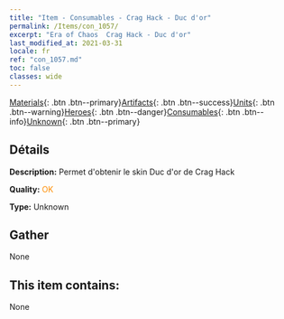 ```yaml
---
title: "Item - Consumables - Crag Hack - Duc d'or"
permalink: /Items/con_1057/
excerpt: "Era of Chaos  Crag Hack - Duc d'or"
last_modified_at: 2021-03-31
locale: fr
ref: "con_1057.md"
toc: false
classes: wide
---
```

 [Materials](/fr/Items/){: .btn .btn--primary}[Artifacts](/fr/Items/Artifacts/){: .btn .btn--success}[Units](/fr/Items/Units/){: .btn .btn--warning}[Heroes](/fr/Items/Heroes/){: .btn .btn--danger}[Consumables](/fr/Items/Consumables/){: .btn .btn--info}[Unknown](/fr/Items/Unknown/){: .btn .btn--primary}

## Détails
 **Description:** Permet d'obtenir le skin Duc d'or de Crag Hack

 **Quality:** <span style="color: #FF8C00">OK</span>

 **Type:** Unknown

## Gather

  None

## This item contains:

  None

